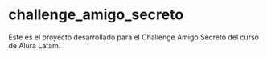 # challenge_amigo_secreto
Este es el proyecto desarrollado para el Challenge Amigo Secreto del curso de Alura Latam.

